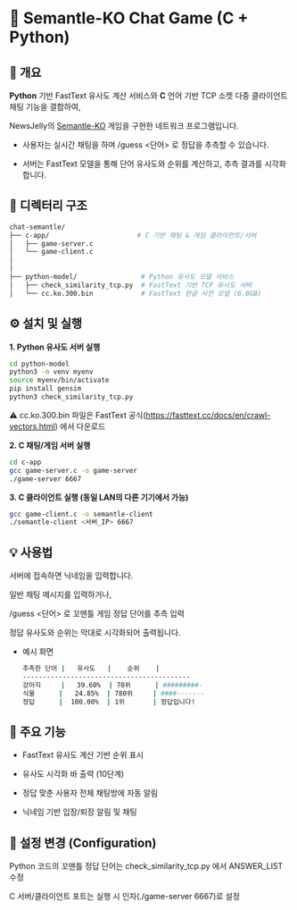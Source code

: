 # 🧠 Semantle-KO Chat Game (C + Python)


## 📝 개요 

**Python** 기반 FastText 유사도 계산 서비스와 **C** 언어 기반 TCP 소켓 다중 클라이언트 채팅 기능을 결합하여,

NewsJelly의 [Semantle-KO](https://semantle-ko.newsjel.ly/) 게임을 구현한 네트워크 프로그램입니다.


+ 사용자는 실시간 채팅을 하며 /guess <단어> 로 정답을 추측할 수 있습니다.
  
+ 서버는 FastText 모델을 통해 단어 유사도와 순위를 계산하고, 추측 결과를 시각화합니다.
  



## 📂 디렉터리 구조
```bash
chat-semantle/
├── c-app/                      # C 기반 채팅 & 게임 클라이언트/서버
│   ├── game-server.c         
│   └── game-client.c         
│    
│
├── python-model/                # Python 유사도 모델 서비스
│   ├── check_similarity_tcp.py  # FastText 기반 TCP 유사도 서버
│   └── cc.ko.300.bin            # FastText 한글 사전 모델 (6.8GB)
```




## ⚙️ 설치 및 실행
**1. Python 유사도 서버 실행**
```bash
cd python-model
python3 -m venv myenv
source myenv/bin/activate
pip install gensim
python3 check_similarity_tcp.py
```
  ⚠️ cc.ko.300.bin 파일은 FastText 공식(https://fasttext.cc/docs/en/crawl-vectors.html) 에서 다운로드


**2. C 채팅/게임 서버 실행**
```bash
cd c-app
gcc game-server.c -o game-server
./game-server 6667
```


**3. C 클라이언트 실행 (동일 LAN의 다른 기기에서 가능)**
```bash
gcc game-client.c -o semantle-client
./semantle-client <서버_IP> 6667
```




## 💡 사용법
서버에 접속하면 닉네임을 입력합니다.

일반 채팅 메시지를 입력하거나,

/guess <단어> 로 꼬맨틀 게임 정답 단어를 추측 입력


정답 유사도와 순위는 막대로 시각화되어 출력됩니다.


+ 예시 화면
  ```bash
  추측한 단어 |   유사도   |    순위    |
  ------------------------------------------
  강아지     |   39.60%  | 70위      | #########-
  식물      |   24.85%  | 780위     | ####-------
  정답      |  100.00%  | 1위       | 정답입니다!
  ```




## 🎯 주요 기능

+ FastText 유사도 계산 기반 순위 표시
  
+ 유사도 시각화 바 출력 (10단계)
  
+ 정답 맞춘 사용자 전체 채팅방에 자동 알림
  
+ 닉네임 기반 입장/퇴장 알림 및 채팅



## 🔧 설정 변경 (Configuration)

Python 코드의 꼬맨틀 정답 단어는 check_similarity_tcp.py 에서 ANSWER_LIST 수정

C 서버/클라이언트 포트는 실행 시 인자(./game-server 6667)로 설정
